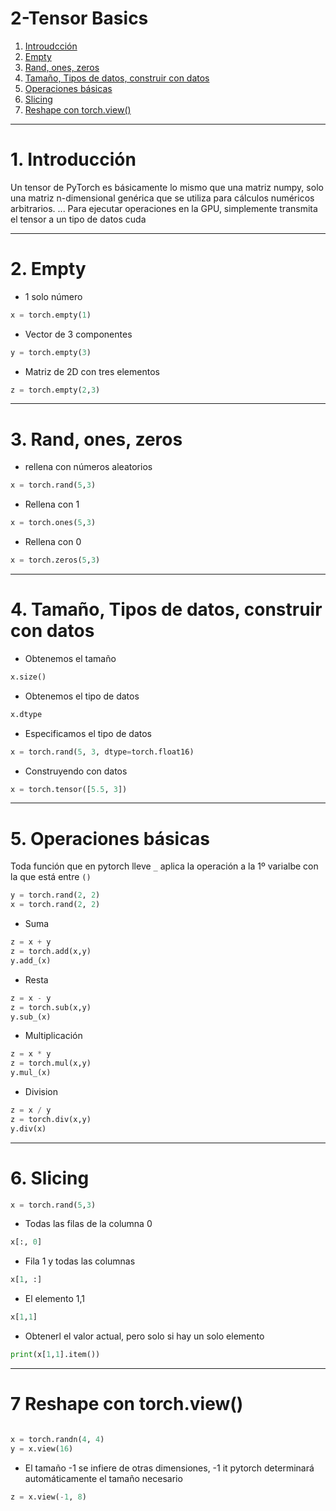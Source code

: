 # 2-Tensor Basics

1. [Introudcción](#schema1)
2. [Empty](#schema2)
3. [Rand, ones, zeros](#schema3)
4. [Tamaño, Tipos de datos, construir con datos](#schema4)
5. [Operaciones básicas](#schema5)
6. [Slicing](#schema6)
7. [Reshape con torch.view()](#schema7)

<hr>

<a name="schema1"></a>

# 1. Introducción

Un tensor de PyTorch es básicamente lo mismo que una matriz numpy,  solo una matriz n-dimensional genérica que se utiliza para cálculos numéricos arbitrarios. ... Para ejecutar operaciones en la GPU, simplemente transmita el tensor a un tipo de datos cuda

<hr>

<a name="schema2"></a>

# 2. Empty

- 1 solo número
~~~python
x = torch.empty(1)
~~~
- Vector de 3 componentes
~~~python
y = torch.empty(3) 
~~~
- Matriz de 2D con tres elementos
~~~python
z = torch.empty(2,3) 
~~~

<hr>

<a name="schema3"></a>

# 3. Rand, ones, zeros


- rellena con números aleatorios
~~~python
x = torch.rand(5,3)
~~~
- Rellena con 1
~~~python
x = torch.ones(5,3)
~~~
- Rellena con 0
~~~python
x = torch.zeros(5,3)
~~~

<hr>

<a name="schema4"></a>

# 4. Tamaño, Tipos de datos, construir con datos

- Obtenemos el tamaño
~~~python
x.size()
~~~
- Obtenemos el tipo de datos
~~~python
x.dtype
~~~
- Especificamos el tipo de datos
~~~python
x = torch.rand(5, 3, dtype=torch.float16)
~~~
- Construyendo con datos
~~~python
x = torch.tensor([5.5, 3])
~~~

<hr>

<a name="schema5"></a>

# 5. Operaciones básicas
Toda función que en pytorch lleve `_` aplica la operación a la 1º varialbe con la que está entre `()`

~~~python
y = torch.rand(2, 2)
x = torch.rand(2, 2)
~~~
- Suma
~~~python
z = x + y
z = torch.add(x,y)
y.add_(x)
~~~

- Resta
~~~python
z = x - y
z = torch.sub(x,y)
y.sub_(x)
~~~

- Multiplicación
~~~python
z = x * y
z = torch.mul(x,y)
y.mul_(x)
~~~
- Division
~~~python
z = x / y
z = torch.div(x,y)
y.div(x)
~~~

<hr>

<a name="schema6"></a>

# 6. Slicing
~~~python
x = torch.rand(5,3)
~~~
- Todas las filas de la columna 0
~~~python
x[:, 0]
~~~

- Fila 1 y todas las columnas
~~~python
x[1, :]
~~~
- El elemento 1,1
~~~python
x[1,1]
~~~
- Obtenerl el valor actual, pero solo si hay un solo elemento
~~~python
print(x[1,1].item())
~~~

<hr>

<a name="schema7"></a>

# 7  Reshape con torch.view()

~~~python

x = torch.randn(4, 4)
y = x.view(16)
~~~
- El tamaño -1 se infiere de otras dimensiones,  -1 it pytorch determinará automáticamente el tamaño necesario
~~~python
z = x.view(-1, 8)  
~~~